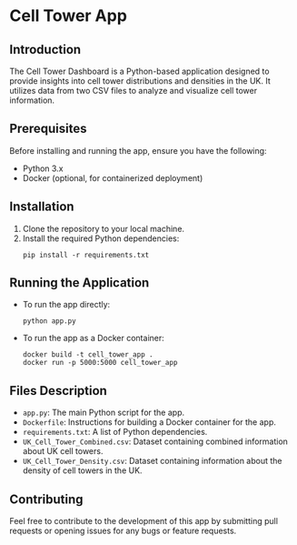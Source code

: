 
# Cell Tower App

## Introduction
The Cell Tower Dashboard is a Python-based application designed to provide insights into cell tower distributions and densities in the UK. It utilizes data from two CSV files to analyze and visualize cell tower information.

## Prerequisites
Before installing and running the app, ensure you have the following:
- Python 3.x
- Docker (optional, for containerized deployment)

## Installation
1. Clone the repository to your local machine.
2. Install the required Python dependencies:
   ```
   pip install -r requirements.txt
   ```

## Running the Application
- To run the app directly:
  ```
  python app.py
  ```
- To run the app as a Docker container:
  ```
  docker build -t cell_tower_app .
  docker run -p 5000:5000 cell_tower_app
  ```

## Files Description
- `app.py`: The main Python script for the app.
- `Dockerfile`: Instructions for building a Docker container for the app.
- `requirements.txt`: A list of Python dependencies.
- `UK_Cell_Tower_Combined.csv`: Dataset containing combined information about UK cell towers.
- `UK_Cell_Tower_Density.csv`: Dataset containing information about the density of cell towers in the UK.

## Contributing
Feel free to contribute to the development of this app by submitting pull requests or opening issues for any bugs or feature requests.
